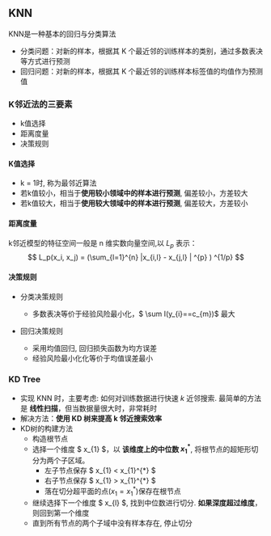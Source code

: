 ## KNN 
KNN是一种基本的回归与分类算法
- 分类问题：对新的样本，根据其 K 个最近邻的训练样本的类别，通过多数表决等方式进行预测 
- 回归问题：对新的样本，根据其 K 个最近邻的训练样本标签值的均值作为预测值  

### K邻近法的三要素 
- k值选择
- 距离度量
- 决策规则  

#### K值选择 
- k = 1时, 称为最邻近算法 
- 若k值较小，相当于**使用较小领域中的样本进行预测**, 偏差较小，方差较大
- 若k值较大，相当于**使用较大领域中的样本进行预测**, 偏差较大，方差较小 

#### 距离度量
k邻近模型的特征空间一般是 n 维实数向量空间,以 $L_p$ 表示：
$$
L_p(x_i, x_j) = (\sum_{l=1}^{n} |x_{i,l} - x_{j,l} | ^{p} ) ^{1/p} 
$$

#### 决策规则  
- 分类决策规则
    - 多数表决等价于经验风险最小化，$ \sum I(y_{i}==c_{m})$ 最大

- 回归决策规则  
    - 采用均值回归, 回归损失函数为均方误差 
    - 经验风险最小化化等价于均值误差最小 

### KD Tree 
- 实现 KNN 时，主要考虑: 如何对训练数据进行快速 $k$ 近邻搜索. 最简单的方法是 **线性扫描**，但当数据量很大时，非常耗时
- 解决方法：**使用 KD 树来提高 k 邻近搜索效率**   
- KD树的构建方法
    - 构造根节点
    - 选择一个维度 $ x_{1} $，以 **该维度上的中位数 $x_{1}^{*}$**, 将根节点的超矩形切分为两个子区域。
        - 左子节点保存 $ x_{1} < x_{1}^{*} $
        - 右子节点保存 $ x_{1} > x_{1}^{*} $ 
        - 落在切分超平面的点($x_{1}=x_{1}^{*}$)保存在根节点 
    - 继续选择下一个维度 $ x_{l} $, 找到中位数进行切分. **如果深度超过维度**，则回到第一个维度
    - 直到所有节点的两个子域中没有样本存在, 停止切分 
